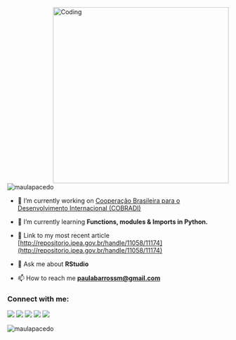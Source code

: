 

<img align="right" alt="Coding" width="400" src="https://www.dasca.org/content/Images/icon/coding.gif">

<p align="left"> <img src="https://komarev.com/ghpvc/?username=maulapacedo&label=Profile%20views&color=0e75b6&style=flat" alt="maulapacedo" /> </p>

- 🔭 I’m currently working on [Cooperação Brasileira para o Desenvolvimento Internacional (COBRADI)](https://www.ipea.gov.br/portal/cooperacao-brasileira-para-o-desenvolvimento-internacional-cobradi)

- 🌱 I’m currently learning **Functions, modules & Imports in Python.**

- 📝 Link to my most recent article [http://repositorio.ipea.gov.br/handle/11058/11174](http://repositorio.ipea.gov.br/handle/11058/11174)

- 💬 Ask me about **RStudio**

- 📫 How to reach me **paulabarrossm@gmail.com**

<h3 align="left">Connect with me:</h3>

<p align="left">
  <a href="#" alt="Gmail">
  <img src="https://img.shields.io/badge/-Gmail-FF0000?style=flat-square&labelColor=FF0000&logo=gmail&logoColor=white&link=LINK-DO-SEU-EMAIL" /></a>

  <a href="https://www.linkedin.com/in/paula-macedo-b487111b4/" alt="Linkedin">
  <img src="https://www.linkedin.com/in/paula-macedo-b487111b4/" /></a>

  <a href="#" alt="WhatsApp">
  <img src="https://img.shields.io/badge/-WhatsApp-25d366?style=flat-square&labelColor=25d366&logo=whatsapp&logoColor=white&link=API-DO-SEU-WHATSAPP"/></a>

  <a href="#" alt="Facebook">
  <img src="https://img.shields.io/badge/-Facebook-3b5998?style=flat-square&labelColor=3b5998&logo=facebook&logoColor=white&link=LINK-DO-SEU-FACEBOOK"/></a>

  <a href="#" alt="Instagram">
  <img src="https://img.shields.io/badge/-Instagram-DF0174?style=flat-square&labelColor=DF0174&logo=instagram&logoColor=white&link=LINK-DO-SEU-INSTAGRAM"/></a>
</p>  

<p><img align="center" src="https://github-readme-streak-stats.herokuapp.com/?user=maulapacedo&" alt="maulapacedo" /></p>
